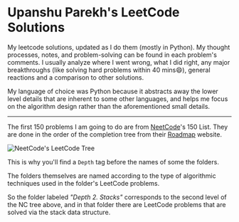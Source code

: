 # Upanshu Parekh's LeetCode Solutions
My leetcode solutions, updated as I do them (mostly in Python). My thought processes, notes, and  problem-solving can be found in each problem's comments. I usually analyze where I went wrong, what I did right, any major breakthroughs (like solving hard problems within 40 mins😄), general reactions and a comparison to other solutions.

My language of choice was Python because it abstracts away the lower level details that are inherent to some other languages, and helps me focus on the algorithm design rather than the aforementioned small details.

---
The first 150 problems I am going to do are from [NeetCode](https://github.com/neetcode-gh)'s 150 List.
They are done in the order of the completion tree from their [Roadmap](https://neetcode.io/roadmap) website.

![NeetCode's LeetCode Tree](https://cdn.discordapp.com/attachments/846943881411952651/1118692324881481768/NC_Category_Tree.png)

This is why you'll find a `Depth` tag before the names of some the folders.

The folders themselves are named according to the type of algorithmic techniques used in the folder's LeetCode problems.

So the folder labeled *"Depth 2. Stacks"* corresponds to the second level of the NC tree above, and in that folder there are LeetCode problems that are solved via the stack data structure.
